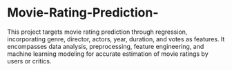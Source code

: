# Movie-Rating-Prediction-
This project targets movie rating prediction through regression, incorporating genre, director, actors, year, duration, and votes as features. It encompasses data analysis, preprocessing, feature engineering, and machine learning modeling for accurate estimation of movie ratings by users or critics.
